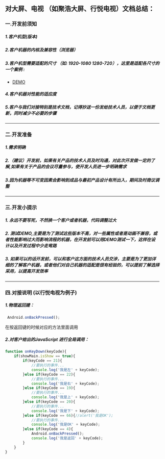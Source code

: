 ## 对大屏、电视 （如聚浩大屏、行悦电视）文档总结：
### 一.开发前须知
##### 1.客户机型(版本)
##### 2.客户机器的内核及兼容性（浏览器）
##### 3.客户机型需要适配的尺寸 （如: 1920-1080  1280-720），这里是适配各尺寸的一个案例 : 
  - [DEMO](https://github.com/kpboluome/boluome_web_doc/blob/master/share/Am/shipeiDEMO/File/tvDEMO/css.js)
##### 4.客户机器对性能的适应度
##### 5.客户与我们对接特别是技术文档，记得抄送一份发给技术人员，以便于文档更新，同时减少不必要的步骤
---------
### 二.开发准备
##### 1.需求明确
##### 2.（建议）开发前，如果有关产品的技术人员及时沟通，对此次开发做一定的了解,如果有关于产品的会议尽量参与，使开发人员进一步明确需求
##### 3.因为机器等不可变因素会影响到成品与最初产品设计有所出入，期间及时商议调整

---------
### 三.开发小提示
##### 1.     永远不要写死，不然换一个客户或者机器，代码调整过大
##### 2.     测试DEMO,主要是为了测试这些版本不高，对一些属性或者是动画不兼容，或者性能影响过大而影响流程的机器，在开发前可以用DEMO测试一下，这样在设计以及开发过程中少走弯路
##### 3.     如果可以的话开发前，可以和客户这方面的技术人员交涉，主要是为了更加详细的了解客户机器，或者他们对自己机器的适配是很有经验的，可以提前了解选择采用，以提高开发效率

---------
### 四.对接说明 (以行悦电视为例子)
##### 1.物理返回建：
```javascript
 Android.onBackPressed();
 ```
在按返回键的时候对应的方法里面调用
##### 2.对客户给出的JavaScript 进行全局调用：
```javaScript
function onKeyDown(keyCode){
	if(showMain.isShow == true){
		if(keyCode == 21){
			//要执行的事件...
			console.log('我是左' + keyCode);
		}else if(keyCode == 22){
			//要执行的事件...
			console.log('我是右' + keyCode);
		}else if(keyCode == 19){
			//要执行的事件...
			console.log('我是上' + keyCode);
		}else if(keyCode == 20){
			//要执行的事件...
			console.log('我是下' + keyCode);
		}else if(keyCode == 66){//alert('我是OK');
			//要执行的事件...
			console.log('我是OK' + keyCode);
		}else if(keyCode == 4){
			Android.onBackPressed();
			console.log('我是返回' + keyCode);
		}
	}
}
```


